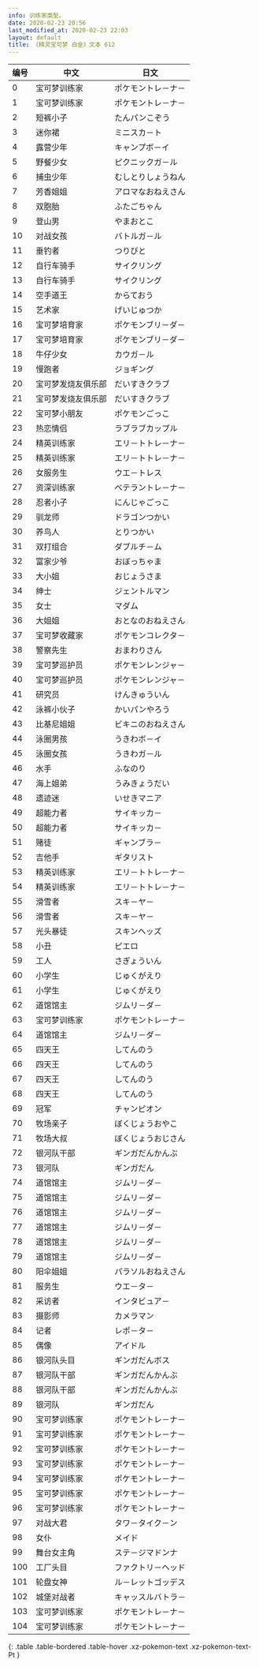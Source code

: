 ```yaml
---
info: 训练家类型。
date: 2020-02-23 20:56
last_modified_at: 2020-02-23 22:03
layout: default
title: 《精灵宝可梦 白金》文本 612
---
```

| 编号 | 中文 | 日文 |
| ---- | ---- | ---- |
| 0 | 宝可梦训练家 | ポケモントレ－ナ－ |
| 1 | 宝可梦训练家 | ポケモントレ－ナ－ |
| 2 | 短裤小子 | たんパンこぞう |
| 3 | 迷你裙 | ミニスカ－ト |
| 4 | 露营少年 | キャンプボ－イ |
| 5 | 野餐少女 | ピクニックガ－ル |
| 6 | 捕虫少年 | むしとりしょうねん |
| 7 | 芳香姐姐 | アロマなおねえさん |
| 8 | 双胞胎 | ふたごちゃん |
| 9 | 登山男 | やまおとこ |
| 10 | 对战女孩 | バトルガ－ル |
| 11 | 垂钓者 | つりびと |
| 12 | 自行车骑手 | サイクリング |
| 13 | 自行车骑手 | サイクリング |
| 14 | 空手道王 | からておう |
| 15 | 艺术家 | げいじゅつか |
| 16 | 宝可梦培育家 | ポケモンブリ－ダ－ |
| 17 | 宝可梦培育家 | ポケモンブリ－ダ－ |
| 18 | 牛仔少女 | カウガ－ル |
| 19 | 慢跑者 | ジョギング |
| 20 | 宝可梦发烧友俱乐部 | だいすきクラブ |
| 21 | 宝可梦发烧友俱乐部 | だいすきクラブ |
| 22 | 宝可梦小朋友 | ポケモンごっこ |
| 23 | 热恋情侣 | ラブラブカップル |
| 24 | 精英训练家 | エリ－トトレ－ナ－ |
| 25 | 精英训练家 | エリ－トトレ－ナ－ |
| 26 | 女服务生 | ウエ－トレス |
| 27 | 资深训练家 | ベテラントレ－ナ－ |
| 28 | 忍者小子 | にんじゃごっこ |
| 29 | 驯龙师 | ドラゴンつかい |
| 30 | 养鸟人 | とりつかい |
| 31 | 双打组合 | ダブルチ－ム |
| 32 | 富家少爷 | おぼっちゃま |
| 33 | 大小姐 | おじょうさま |
| 34 | 绅士 | ジェントルマン |
| 35 | 女士 | マダム |
| 36 | 大姐姐 | おとなのおねえさん |
| 37 | 宝可梦收藏家 | ポケモンコレクタ－ |
| 38 | 警察先生 | おまわりさん |
| 39 | 宝可梦巡护员 | ポケモンレンジャ－ |
| 40 | 宝可梦巡护员 | ポケモンレンジャ－ |
| 41 | 研究员 | けんきゅういん |
| 42 | 泳裤小伙子 | かいパンやろう |
| 43 | 比基尼姐姐 | ビキニのおねえさん |
| 44 | 泳圈男孩 | うきわボ－イ |
| 45 | 泳圈女孩 | うきわガ－ル |
| 46 | 水手 | ふなのり |
| 47 | 海上姐弟 | うみきょうだい |
| 48 | 遗迹迷 | いせきマニア |
| 49 | 超能力者 | サイキッカ－ |
| 50 | 超能力者 | サイキッカ－ |
| 51 | 赌徒 | ギャンブラ－ |
| 52 | 吉他手 | ギタリスト |
| 53 | 精英训练家 | エリ－トトレ－ナ－ |
| 54 | 精英训练家 | エリ－トトレ－ナ－ |
| 55 | 滑雪者 | スキ－ヤ－ |
| 56 | 滑雪者 | スキ－ヤ－ |
| 57 | 光头暴徒 | スキンヘッズ |
| 58 | 小丑 | ピエロ |
| 59 | 工人 | さぎょういん |
| 60 | 小学生 | じゅくがえり |
| 61 | 小学生 | じゅくがえり |
| 62 | 道馆馆主 | ジムリ－ダ－ |
| 63 | 宝可梦训练家 | ポケモントレ－ナ－ |
| 64 | 道馆馆主 | ジムリ－ダ－ |
| 65 | 四天王 | してんのう |
| 66 | 四天王 | してんのう |
| 67 | 四天王 | してんのう |
| 68 | 四天王 | してんのう |
| 69 | 冠军 | チャンピオン |
| 70 | 牧场亲子 | ぼくじょうおやこ |
| 71 | 牧场大叔 | ぼくじょうおじさん |
| 72 | 银河队干部 | ギンガだんかんぶ |
| 73 | 银河队 | ギンガだん |
| 74 | 道馆馆主 | ジムリ－ダ－ |
| 75 | 道馆馆主 | ジムリ－ダ－ |
| 76 | 道馆馆主 | ジムリ－ダ－ |
| 77 | 道馆馆主 | ジムリ－ダ－ |
| 78 | 道馆馆主 | ジムリ－ダ－ |
| 79 | 道馆馆主 | ジムリ－ダ－ |
| 80 | 阳伞姐姐 | パラソルおねえさん |
| 81 | 服务生 | ウエ－タ－ |
| 82 | 采访者 | インタビュア－ |
| 83 | 摄影师 | カメラマン |
| 84 | 记者 | レポ－タ－ |
| 85 | 偶像 | アイドル |
| 86 | 银河队头目 | ギンガだんボス |
| 87 | 银河队干部 | ギンガだんかんぶ |
| 88 | 银河队干部 | ギンガだんかんぶ |
| 89 | 银河队 | ギンガだん |
| 90 | 宝可梦训练家 | ポケモントレ－ナ－ |
| 91 | 宝可梦训练家 | ポケモントレ－ナ－ |
| 92 | 宝可梦训练家 | ポケモントレ－ナ－ |
| 93 | 宝可梦训练家 | ポケモントレ－ナ－ |
| 94 | 宝可梦训练家 | ポケモントレ－ナ－ |
| 95 | 宝可梦训练家 | ポケモントレ－ナ－ |
| 96 | 宝可梦训练家 | ポケモントレ－ナ－ |
| 97 | 对战大君 | タワ－タイク－ン |
| 98 | 女仆 | メイド |
| 99 | 舞台女主角 | ステ－ジマドンナ |
| 100 | 工厂头目 | ファクトリ－ヘッド |
| 101 | 轮盘女神 | ル－レットゴッデス |
| 102 | 城堡对战者 | キャッスルバトラ－ |
| 103 | 宝可梦训练家 | ポケモントレ－ナ－ |
| 104 | 宝可梦训练家 | ポケモントレ－ナ－ |
{: .table .table-bordered .table-hover .xz-pokemon-text .xz-pokemon-text-Pt }